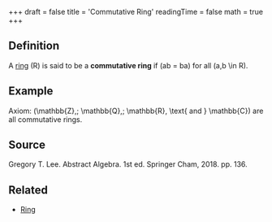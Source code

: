 +++
draft = false
title = 'Commutative Ring'
readingTime = false
math = true
+++

## Definition
A [ring](./ring.md) \(R\) is said to be a **commutative ring** if \(ab = ba\) for all \(a,b \in R\).

## Example
Axiom: \(\mathbb{Z},\; \mathbb{Q},\; \mathbb{R}, \text{ and } \mathbb{C}\) are all commutative rings.

## Source
<!-- Author(s). Title of Textbook. Edition (if applicable). Publisher, Year. Page(s) used. -->
Gregory T. Lee. Abstract Algebra. 1st ed. Springer Cham, 2018. pp. 136.

## Related

- [Ring](./ring.md)
